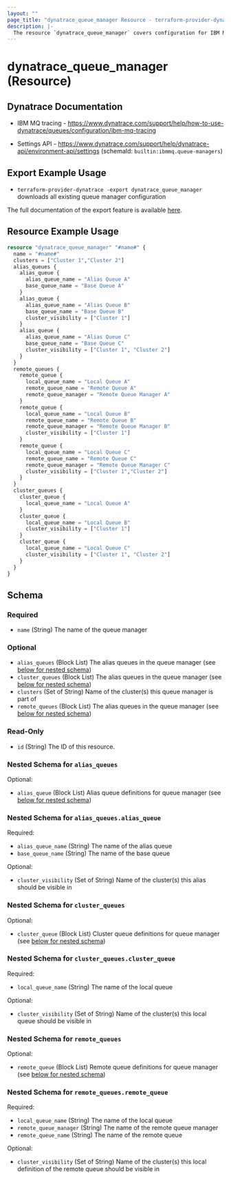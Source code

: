 ```yaml
---
layout: ""
page_title: "dynatrace_queue_manager Resource - terraform-provider-dynatrace"
description: |-
  The resource `dynatrace_queue_manager` covers configuration for IBM MQ Queue Managers
---
```


# dynatrace_queue_manager (Resource)

## Dynatrace Documentation

- IBM MQ tracing - https://www.dynatrace.com/support/help/how-to-use-dynatrace/queues/configuration/ibm-mq-tracing

- Settings API - https://www.dynatrace.com/support/help/dynatrace-api/environment-api/settings (schemaId: `builtin:ibmmq.queue-managers`)

## Export Example Usage

- `terraform-provider-dynatrace -export dynatrace_queue_manager` downloads all existing queue manager configuration

The full documentation of the export feature is available [here](https://registry.terraform.io/providers/dynatrace-oss/dynatrace/latest/docs/guides/export-v2).

## Resource Example Usage

```terraform
resource "dynatrace_queue_manager" "#name#" {
  name = "#name#"
  clusters = ["Cluster 1","Cluster 2"]
  alias_queues {
    alias_queue {
      alias_queue_name = "Alias Queue A"
      base_queue_name = "Base Queue A"
    }
    alias_queue {
      alias_queue_name = "Alias Queue B"
      base_queue_name = "Base Queue B"
      cluster_visibility = ["Cluster 1"]  
    }
    alias_queue {
      alias_queue_name = "Alias Queue C"
      base_queue_name = "Base Queue C"
      cluster_visibility = ["Cluster 1", "Cluster 2"]  
    }
  }
  remote_queues {
    remote_queue {
      local_queue_name = "Local Queue A"
      remote_queue_name = "Remote Queue A"
      remote_queue_manager = "Remote Queue Manager A"
    }
    remote_queue {
      local_queue_name = "Local Queue B"
      remote_queue_name = "Remote Queue B"
      remote_queue_manager = "Remote Queue Manager B"
      cluster_visibility = ["Cluster 1"]    
    }
    remote_queue {
      local_queue_name = "Local Queue C"
      remote_queue_name = "Remote Queue C"
      remote_queue_manager = "Remote Queue Manager C"
      cluster_visibility = ["Cluster 1","Cluster 2"]    
    }
  }
  cluster_queues {
    cluster_queue {
      local_queue_name = "Local Queue A"
    }
    cluster_queue {
      local_queue_name = "Local Queue B"
      cluster_visibility = ["Cluster 1"]    
    }
    cluster_queue {
      local_queue_name = "Local Queue C"
      cluster_visibility = ["Cluster 1", "Cluster 2"]    
    }
  }
}
```

<!-- schema generated by tfplugindocs -->
## Schema

### Required

- `name` (String) The name of the queue manager

### Optional

- `alias_queues` (Block List) The alias queues in the queue manager (see [below for nested schema](#nestedblock--alias_queues))
- `cluster_queues` (Block List) The alias queues in the queue manager (see [below for nested schema](#nestedblock--cluster_queues))
- `clusters` (Set of String) Name of the cluster(s) this queue manager is part of
- `remote_queues` (Block List) The alias queues in the queue manager (see [below for nested schema](#nestedblock--remote_queues))

### Read-Only

- `id` (String) The ID of this resource.

<a id="nestedblock--alias_queues"></a>
### Nested Schema for `alias_queues`

Optional:

- `alias_queue` (Block List) Alias queue definitions for queue manager (see [below for nested schema](#nestedblock--alias_queues--alias_queue))

<a id="nestedblock--alias_queues--alias_queue"></a>
### Nested Schema for `alias_queues.alias_queue`

Required:

- `alias_queue_name` (String) The name of the alias queue
- `base_queue_name` (String) The name of the base queue

Optional:

- `cluster_visibility` (Set of String) Name of the cluster(s) this alias should be visible in



<a id="nestedblock--cluster_queues"></a>
### Nested Schema for `cluster_queues`

Optional:

- `cluster_queue` (Block List) Cluster queue definitions for queue manager (see [below for nested schema](#nestedblock--cluster_queues--cluster_queue))

<a id="nestedblock--cluster_queues--cluster_queue"></a>
### Nested Schema for `cluster_queues.cluster_queue`

Required:

- `local_queue_name` (String) The name of the local queue

Optional:

- `cluster_visibility` (Set of String) Name of the cluster(s) this local queue should be visible in



<a id="nestedblock--remote_queues"></a>
### Nested Schema for `remote_queues`

Optional:

- `remote_queue` (Block List) Remote queue definitions for queue manager (see [below for nested schema](#nestedblock--remote_queues--remote_queue))

<a id="nestedblock--remote_queues--remote_queue"></a>
### Nested Schema for `remote_queues.remote_queue`

Required:

- `local_queue_name` (String) The name of the local queue
- `remote_queue_manager` (String) The name of the remote queue manager
- `remote_queue_name` (String) The name of the remote queue

Optional:

- `cluster_visibility` (Set of String) Name of the cluster(s) this local definition of the remote queue should be visible in
